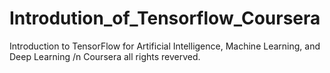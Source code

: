# Introdution_of_Tensorflow_Coursera
Introduction to TensorFlow for Artificial Intelligence, Machine Learning, and Deep Learning
/n Coursera all rights reverved.
